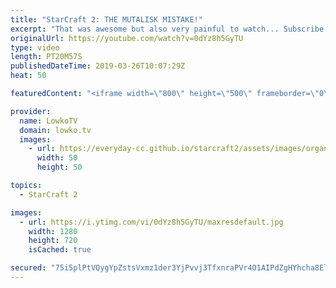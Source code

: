 ```yaml
---
title: "StarCraft 2: THE MUTALISK MISTAKE!"
excerpt: "That was awesome but also very painful to watch... Subscribe for more videos: http://lowko.tv/youtube More StarCraft 2 casts: https://youtu.be/rQMflTegTQ4  A Platinum League match of Zerg vs Protoss. While Mutalisks usually aren't a good choice versus Stargate openers, it worked out really well in this"
originalUrl: https://youtube.com/watch?v=0dYz8h5GyTU
type: video
length: PT20M57S
publishedDateTime: 2019-03-26T10:07:29Z
heat: 50

featuredContent: "<iframe width=\"800\" height=\"500\" frameborder=\"0\" src=\"https://www.youtube.com/embed/0dYz8h5GyTU\" allow=\"accelerometer; autoplay; encrypted-media; gyroscope; picture-in-picture\" allowfullscreen></iframe>"

provider:
  name: LowkoTV
  domain: lowko.tv
  images:
    - url: https://everyday-cc.github.io/starcraft2/assets/images/organizations/lowko.tv-50x50.jpg
      width: 50
      height: 50

topics:
  - StarCraft 2

images:
  - url: https://i.ytimg.com/vi/0dYz8h5GyTU/maxresdefault.jpg
    width: 1280
    height: 720
    isCached: true

secured: "75i5plPtVQygYpZstsVxmz1der3YjPvvj3TfxnraPVr4O1AIPdZgHYhcha8ElKF2ip8u0o+pMYJkrQkOkO/KhCdi9MWdY/uYlRerN3ecPrRQGE7pEz+Mvcr6sTqAhxFSqUsCPER0MxxrYn3nvnc2JEXl1yay2nECjg68a3L1wI4DtmtjiIp8mG1SdXr25KLji8KRF8I2PFfx0ivLQlGUxIyP1HOpA+tKxsIJimUfS6PtkXQlHrqdgtJ1ed7Eh0yGx789mdLQWf//R/wUMamI9pzWeLtz8+5e+yy8eg/z1MSWBEwDxpVxE4M3cKzZpXD/UALrLWumc3EIaSDoU6j90rKLlJqaVBO00IaClm/hBy9jwvnNmFtRSzsEYEnzz+HCq1s3bnJNQVP66VITMRQ3QtypAPfhZe8JVonQeJ+oO3o=;rrrLKcdmZje7pdhDch7W9w=="
---
```


